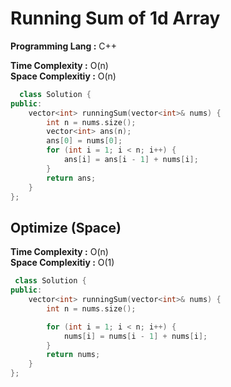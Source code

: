 # Running Sum of 1d Array

**Programming Lang :** C++

**Time Complexity :** O(n)  
**Space Complexitiy :** O(n)

```cpp
  class Solution {
public:
    vector<int> runningSum(vector<int>& nums) {
        int n = nums.size();
        vector<int> ans(n);
        ans[0] = nums[0];
        for (int i = 1; i < n; i++) {
            ans[i] = ans[i - 1] + nums[i];
        }
        return ans;
    }
};
```

## Optimize (Space) 

**Time Complexity :** O(n)  
**Space Complexitiy :** O(1)

```cpp
 class Solution {
public:
    vector<int> runningSum(vector<int>& nums) {
        int n = nums.size();

        for (int i = 1; i < n; i++) {
            nums[i] = nums[i - 1] + nums[i];
        }
        return nums;
    }
};
```
